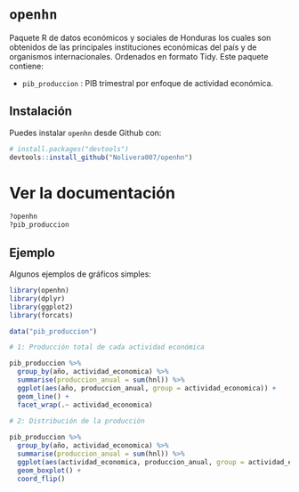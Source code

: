 
# `openhn`

<!-- badges: start -->
<!-- badges: end -->

Paquete R de datos económicos y sociales de Honduras los cuales son
obtenidos de las principales instituciones económicas del país y de organismos internacionales. Ordenados en formato Tidy. Este paquete contiene:

* `pib_produccion` : PIB trimestral por enfoque de actividad económica.

## Instalación

Puedes instalar `openhn` desde Github con:

``` r
# install.packages("devtools")
devtools::install_github("Nolivera007/openhn")
```

# Ver la documentación

``` r
?openhn
?pib_produccion
```

## Ejemplo

Algunos ejemplos de gráficos simples:

``` r
library(openhn)
library(dplyr)
library(ggplot2)
library(forcats)

data("pib_produccion")

# 1: Producción total de cada actividad económica

pib_produccion %>%
  group_by(año, actividad_economica) %>%
  summarise(produccion_anual = sum(hnl)) %>%
  ggplot(aes(año, produccion_anual, group = actividad_economica)) +
  geom_line() +
  facet_wrap(.~ actividad_economica)
  
# 2: Distribución de la producción

pib_produccion %>%
  group_by(año, actividad_economica) %>%
  summarise(produccion_anual = sum(hnl)) %>%
  ggplot(aes(actividad_economica, produccion_anual, group = actividad_economica)) +
  geom_boxplot() +
  coord_flip()
```


